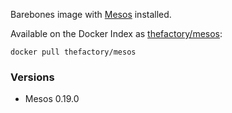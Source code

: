 Barebones image with [Mesos](http://mesos.apache.org/) installed.

Available on the Docker Index as [thefactory/mesos](https://index.docker.io/u/thefactory/mesos/):

    docker pull thefactory/mesos

### Versions
* Mesos 0.19.0